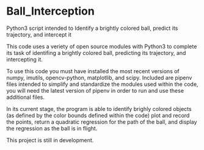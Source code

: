 # Ball_Interception
Python3 script intended to Identify a brightly colored ball, predict its trajectory, and intercept it

This code uses a veriety of open source modules with Python3 to complete its task of identifing a brightly colored ball, predicting its trajectory, and intercepting it.

To use this code you must have installed the most recent versions of numpy, imutils, opencv-python, matplotlib, and scipy. 
Included are pipenv files intended to simplify and standardize the modules used within the code, you will need the latest version of pipenv in order to run and use these additional files.

In its current stage, the program is able to identify brighly colored objects (as defined by the color bounds defined within the code) plot and record the points, return a quadratic regression for the path of the ball, and display the regression as the ball is in flight.

This project is still in development.
